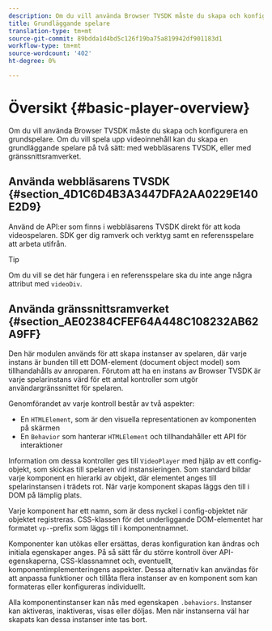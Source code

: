 ```yaml
---
description: Om du vill använda Browser TVSDK måste du skapa och konfigurera en grundspelare. Om du vill spela upp videoinnehåll kan du skapa en grundläggande spelare på två sätt med webbläsarens TVSDK eller med gränssnittets ramverk.
title: Grundläggande spelare
translation-type: tm+mt
source-git-commit: 89bdda1d4bd5c126f19ba75a819942df901183d1
workflow-type: tm+mt
source-wordcount: '402'
ht-degree: 0%

---
```



# Översikt {#basic-player-overview}

Om du vill använda Browser TVSDK måste du skapa och konfigurera en grundspelare. Om du vill spela upp videoinnehåll kan du skapa en grundläggande spelare på två sätt: med webbläsarens TVSDK, eller med gränssnittsramverket.

## Använda webbläsarens TVSDK {#section_4D1C6D4B3A3447DFA2AA0229E140E2D9}

Använd de API:er som finns i webbläsarens TVSDK direkt för att koda videospelaren. SDK ger dig ramverk och verktyg samt en referensspelare att arbeta utifrån.

>[!TIP]
>
>Om du vill se det här fungera i en referensspelare ska du inte ange några attribut med `videoDiv`.

## Använda gränssnittsramverket {#section_AE02384CFEF64A448C108232AB62A9FF}

Den här modulen används för att skapa instanser av spelaren, där varje instans är bunden till ett DOM-element (document object model) som tillhandahålls av anroparen. Förutom att ha en instans av Browser TVSDK är varje spelarinstans värd för ett antal kontroller som utgör användargränssnittet för spelaren.

Genomförandet av varje kontroll består av två aspekter:

* En `HTMLElement`, som är den visuella representationen av komponenten på skärmen
* En `Behavior` som hanterar `HTMLElement` och tillhandahåller ett API för interaktioner

Information om dessa kontroller ges till `VideoPlayer` med hjälp av ett config-objekt, som skickas till spelaren vid instansieringen. Som standard bildar varje komponent en hierarki av objekt, där elementet anges till spelarinstansen i trädets rot. När varje komponent skapas läggs den till i DOM på lämplig plats.

Varje komponent har ett namn, som är dess nyckel i config-objektet när objektet registreras. CSS-klassen för det underliggande DOM-elementet har formatet `vp-`-prefix som läggs till i komponentnamnet.

Komponenter kan utökas eller ersättas, deras konfiguration kan ändras och initiala egenskaper anges. På så sätt får du större kontroll över API-egenskaperna, CSS-klassnamnet och, eventuellt, komponentimplementeringens aspekter. Dessa alternativ kan användas för att anpassa funktioner och tillåta flera instanser av en komponent som kan formateras eller konfigureras individuellt.

Alla komponentinstanser kan nås med egenskapen `.behaviors`. Instanser kan aktiveras, inaktiveras, visas eller döljas. Men när instanserna väl har skapats kan dessa instanser inte tas bort.
